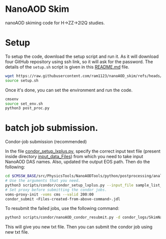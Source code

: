 # NanoAOD Skim
nanoAOD skiming code for H->ZZ->2l2Q studies.

# Setup

To setup the code, download the setup script and run it. As it will download four GitHub repository using ssh link, so it will ask for the password. The details of the `setup.sh` script is given in this [README.md](docs/README.md) file.

```bash
wget https://raw.githubusercontent.com/ram1123/nanoAOD_skim/refs/heads/dev_MergeAllChannel/setup.sh
source setup.sh
```

Once it's done, you can set the environment and run the code.

```bash
cmsenv
source set_env.sh
python3 post_proc.py
```

# batch job submission.
Condor-job submission (recommended)

In the file [condor_setup_lxplus.py](scripts/condor/condor_setup_lxplus.py), specify the correct input text file (present inside directory [input_data_Files](input_data_Files)) from which you need to take input NanoAOD DAS names. Also, updated the output EOS path. Then do the following:

   ```bash
   cd $CMSSW_BASE/src/PhysicsTools/NanoAODTools/python/postprocessing/analysis/nanoAOD_skim
   # Use the arguments that you need.
   python3 scripts/condor/condor_setup_lxplus.py --input_file sample_list_v9_2018.dat
   # Set proxy before submitting the condor jobs.
   voms-proxy-init -voms cms --valid 200:00
   condor_submit <Files-created-from-above-command>.jdl
   ```

   To resubmit the failed jobs, use the following command:

   ```bash
   python3 scripts/condor/nanoAOD_condor_resubmit.py -d condor_logs/SkimNanoAOD_2022_ZXCR/240312_135155/ -s /eos/user/r/rasharma/nanoAOD_ntuples/SkimNanoAOD_2022_ZXCR/ -i submit_condor_jobs_lnujj_SkimNanoAOD_2022_ZXCR.txt -n 1
   ```

   This will give you new txt file. Then you can submit the condor job using new txt file.

